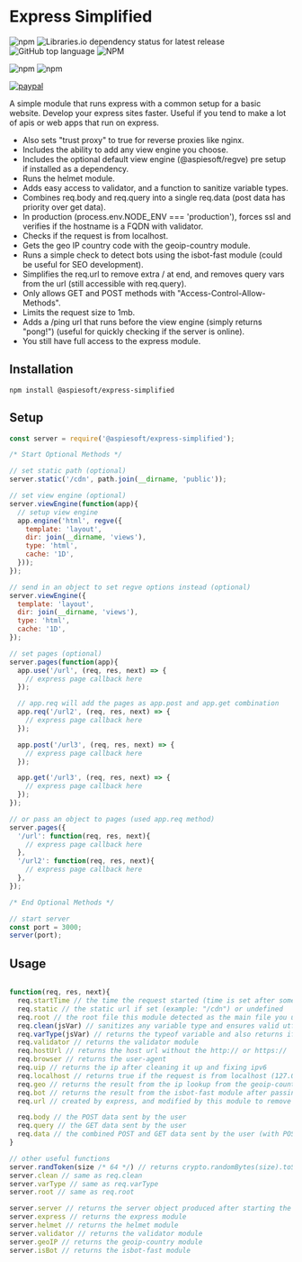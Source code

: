 # Express Simplified

![npm](https://img.shields.io/npm/v/express-simplified)
![Libraries.io dependency status for latest release](https://img.shields.io/librariesio/release/npm/express-simplified)
![GitHub top language](https://img.shields.io/github/languages/top/aspiesoft/express-simplified)
![NPM](https://img.shields.io/npm/l/express-simplified)

![npm](https://img.shields.io/npm/dw/express-simplified)
![npm](https://img.shields.io/npm/dm/express-simplified)

[![paypal](https://img.shields.io/badge/buy%20me%20a%20coffee-paypal-blue)](https://buymeacoffee.aspiesoft.com/)

A simple module that runs express with a common setup for a basic website.
Develop your express sites faster.
Useful if you tend to make a lot of apis or web apps that run on express.

- Also sets "trust proxy" to true for reverse proxies like nginx.
- Includes the ability to add any view engine you choose.
- Includes the optional default view engine (@aspiesoft/regve) pre setup if installed as a dependency.
- Runs the helmet module.
- Adds easy access to validator, and a function to sanitize variable types.
- Combines req.body and req.query into a single req.data (post data has priority over get data).
- In production (process.env.NODE_ENV === 'production'), forces ssl and verifies if the hostname is a FQDN with validator.
- Checks if the request is from localhost.
- Gets the geo IP country code with the geoip-country module.
- Runs a simple check to detect bots using the isbot-fast module (could be useful for SEO development).
- Simplifies the req.url to remove extra / at end, and removes query vars from the url (still accessible with req.query).
- Only allows GET and POST methods with "Access-Control-Allow-Methods".
- Limits the request size to 1mb.
- Adds a /ping url that runs before the view engine (simply returns "pong!") (useful for quickly checking if the server is online).
- You still have full access to the express module.

## Installation

```shell script
npm install @aspiesoft/express-simplified
```

## Setup

```js
const server = require('@aspiesoft/express-simplified');

/* Start Optional Methods */

// set static path (optional)
server.static('/cdn', path.join(__dirname, 'public'));

// set view engine (optional)
server.viewEngine(function(app){
  // setup view engine
  app.engine('html', regve({
    template: 'layout',
    dir: join(__dirname, 'views'),
    type: 'html',
    cache: '1D',
  }));
});

// send in an object to set regve options instead (optional)
server.viewEngine({
  template: 'layout',
  dir: join(__dirname, 'views'),
  type: 'html',
  cache: '1D',
});

// set pages (optional)
server.pages(function(app){
  app.use('/url', (req, res, next) => {
    // express page callback here
  });

  // app.req will add the pages as app.post and app.get combination
  app.req('/url2', (req, res, next) => {
    // express page callback here
  });

  app.post('/url3', (req, res, next) => {
    // express page callback here
  });

  app.get('/url3', (req, res, next) => {
    // express page callback here
  });
});

// or pass an object to pages (used app.req method)
server.pages({
  '/url': function(req, res, next){
    // express page callback here
  },
  '/url2': function(req, res, next){
    // express page callback here
  },
});

/* End Optional Methods */

// start server
const port = 3000;
server(port);

```

## Usage

```js

function(req, res, next){
  req.startTime // the time the request started (time is set after some basics like the helmet module have run)
  req.static // the static url if set (example: "/cdn") or undefined
  req.root // the root file this module detected as the main file you used to start the server
  req.clean(jsVar) // sanitizes any variable type and ensures valid utf8 (also checks nested objects and arrays)
  req.varType(jsVar) // returns the typeof variable and also returns if the var is an array, null, or regex
  req.validator // returns the validator module
  req.hostUrl // returns the host url without the http:// or https://
  req.browser // returns the user-agent
  req.uip // returns the ip after cleaning it up and fixing ipv6
  req.localhost // returns true if the request is from localhost (127.0.0.1, localhost, ::1)
  req.geo // returns the result from the ip lookup from the geoip-country module
  req.bot // returns the result from the isbot-fast module after passing the browser (user-agent)
  req.url // created by express, and modified by this module to remove query vars and the trailing / at the end of the string

  req.body // the POST data sent by the user
  req.query // the GET data sent by the user
  req.data // the combined POST and GET data sent by the user (with POST taking priority over GET)
}

// other useful functions
server.randToken(size /* 64 */) // returns crypto.randomBytes(size).toString('hex')
server.clean // same as req.clean
server.varType // same as req.varType
server.root // same as req.root

server.server // returns the server object produced after starting the module
server.express // returns the express module
server.helmet // returns the helmet module
server.validator // returns the validator module
server.geoIP // returns the geoip-country module
server.isBot // returns the isbot-fast module

```
